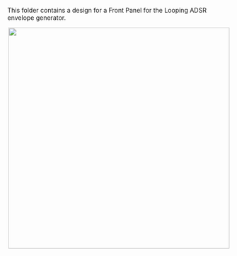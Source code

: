 This folder contains a design for a Front Panel for the Looping ADSR envelope generator.

<p width=100%, align="center">
<img height=500, src="https://github.com/m0xpd/ADSR/blob/main/Images/ADSR%20Front%20Panel.png"> 
</p>


